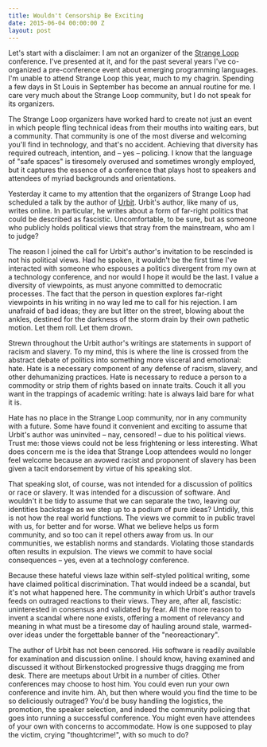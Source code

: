 ```yaml
---
title: Wouldn't Censorship Be Exciting
date: 2015-06-04 00:00:00 Z
layout: post
---
```




Let's start with a disclaimer: I am not an organizer of the [Strange Loop](http://www.thestrangeloop.com/) conference. I've presented at it, and for the past several years I've co-organized a pre-conference event about emerging programming languages. I'm unable to attend Strange Loop this year, much to my chagrin. Spending a few days in St Louis in September has become an annual routine for me. I care very much about the Strange Loop community, but I do not speak for its organizers.

The Strange Loop organizers have worked hard to create not just an event in which people fling technical ideas from their mouths into waiting ears, but a community. That community is one of the most diverse and welcoming you'll find in technology, and that's no accident. Achieving that diversity has required outreach, intention, and – yes – policing. I know that the language of "safe spaces" is tiresomely overused and sometimes wrongly employed, but it captures the essence of a conference that plays host to speakers and attendees of myriad backgrounds and orientations.

Yesterday it came to my attention that the organizers of Strange Loop had scheduled a talk by the author of [Urbit](http://urbit.org/). Urbit's author, like many of us, writes online. In particular, he writes about a form of far-right politics that could be described as fascistic. Uncomfortable, to be sure, but as someone who publicly holds political views that stray from the mainstream, who am I to judge?

The reason I joined the call for Urbit's author's invitation to be rescinded is not his political views. Had he spoken, it wouldn't be the first time I've interacted with someone who espouses a politics divergent from my own at a technology conference, and nor would I hope it would be the last. I value a diversity of viewpoints, as must anyone committed to democratic processes. The fact that the person in question explores far-right viewpoints in his writing in no way led me to call for his rejection. I am unafraid of bad ideas; they are but litter on the street, blowing about the ankles, destined for the darkness of the storm drain by their own pathetic motion. Let them roll. Let them drown.

Strewn throughout the Urbit author's writings are statements in support of racism and slavery. To my mind, this is where the line is crossed from the abstract debate of politics into something more visceral and emotional: hate. Hate is a necessary component of any defense of racism, slavery, and other dehumanizing practices. Hate is necessary to reduce a person to a commodity or strip them of rights based on innate traits. Couch it all you want in the trappings of academic writing: hate is always laid bare for what it is.

Hate has no place in the Strange Loop community, nor in any community with a future. Some have found it convenient and exciting to assume that Urbit's author was uninvited – nay, censored! – due to his political views. Trust me: those views could not be less frightening or less interesting. What does concern me is the idea that Strange Loop attendees would no longer feel welcome because an avowed racist and proponent of slavery has been given a tacit endorsement by virtue of his speaking slot.

That speaking slot, of course, was not intended for a discussion of politics or race or slavery. It was intended for a discussion of software. And wouldn't it be tidy to assume that we can separate the two, leaving our identities backstage as we step up to a podium of pure ideas? Untidily, this is not how the real world functions. The views we commit to in public travel with us, for better and for worse. What we believe helps us form community, and so too can it repel others away from us. In our communities, we establish norms and standards. Violating those standards often results in expulsion. The views we commit to have social consequences – yes, even at a technology conference.

Because these hateful views laze within self-styled political writing, some have claimed political discrimination. That would indeed be a scandal, but it's not what happened here. The community in which Urbit's author travels feeds on outraged reactions to their views. They are, after all, fascistic: uninterested in consensus and validated by fear. All the more reason to invent a scandal where none exists, offering a moment of relevancy and meaning in what must be a tiresome day of hauling around stale, warmed-over ideas under the forgettable banner of the "neoreactionary".

The author of Urbit has not been censored. His software is readily available for examination and discussion online. I should know, having examined and discussed it without Birkenstocked progressive thugs dragging me from desk. There are meetups about Urbit in a number of cities. Other conferences may choose to host him. You could even run your own conference and invite him. Ah, but then where would you find the time to be so deliciously outraged? You'd be busy handling the logistics, the promotion, the speaker selection, and indeed the community policing that goes into running a successful conference. You might even have attendees of your own with concerns to accommodate. How is one supposed to play the victim, crying "thoughtcrime!", with so much to do?
